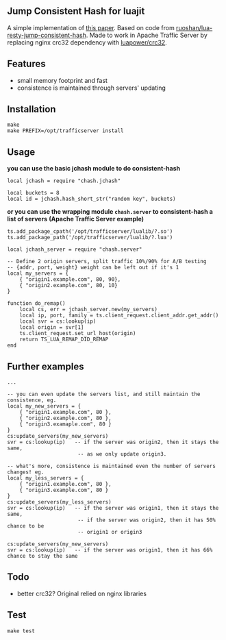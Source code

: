 ## Jump Consistent Hash for luajit
A simple implementation of [this paper](http://arxiv.org/pdf/1406.2294.pdf).
Based on code from [ruoshan/lua-resty-jump-consistent-hash](https://github.com/ruoshan/lua-resty-jump-consistent-hash).
Made to work in Apache Traffic Server by replacing nginx crc32 dependency with [luapower/crc32](https://github.com/luapower/crc32).

## Features
- small memory footprint and fast
- consistence is maintained through servers' updating

## Installation
```
make
make PREFIX=/opt/trafficserver install
```

## Usage

**you can use the basic jchash module to do consistent-hash**
```
local jchash = require "chash.jchash"

local buckets = 8
local id = jchash.hash_short_str("random key", buckets)
```

**or you can use the wrapping module `chash.server` to consistent-hash a list of servers**
**(Apache Traffic Server example)**
```
ts.add_package_cpath('/opt/trafficserver/lualib/?.so')
ts.add_package_path('/opt/trafficserver/lualib/?.lua')

local jchash_server = require "chash.server"

-- Define 2 origin servers, split traffic 10%/90% for A/B testing
-- {addr, port, weight} weight can be left out if it's 1
local my_servers = {
    { "origin1.example.com", 80, 90},
    { "origin2.example.com", 80, 10}
}

function do_remap()
    local cs, err = jchash_server.new(my_servers)
    local ip, port, family = ts.client_request.client_addr.get_addr()
    local svr = cs:lookup(ip)
    local origin = svr[1]
    ts.client_request.set_url_host(origin)
    return TS_LUA_REMAP_DID_REMAP
end

```

## Further examples

```
...

-- you can even update the servers list, and still maintain the consistence, eg.
local my_new_servers = {
    { "origin1.example.com", 80 },
    { "origin2.example.com", 80 },
    { "origin3.examaple.com", 80 }
}
cs:update_servers(my_new_servers)
svr = cs:lookup(ip)   -- if the server was origin2, then it stays the same,
                       -- as we only update origin3.

-- what's more, consistence is maintained even the number of servers changes! eg.
local my_less_servers = {
    { "origin1.example.com", 80 },
    { "origin3.example.com", 80 }
}
cs:update_servers(my_less_servers)
svr = cs:lookup(ip)   -- if the server was origin1, then it stays the same,
                       -- if the server was origin2, then it has 50% chance to be
                       -- origin1 or origin3

cs:update_servers(my_new_servers)
svr = cs:lookup(ip)   -- if the server was origin1, then it has 66% chance to stay the same

```

## Todo
- better crc32? Original relied on nginx libraries

## Test

```
make test
```
